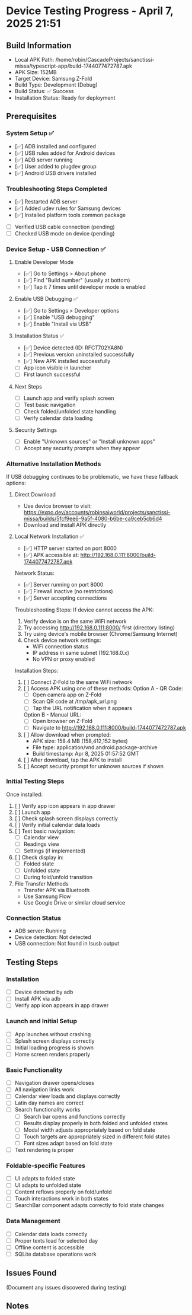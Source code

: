 # Device Testing Progress - April 7, 2025 21:51

## Build Information
- Local APK Path: /home/robin/CascadeProjects/sanctissi-missa/typescript-app/build-1744077472787.apk
- APK Size: 152MB
- Target Device: Samsung Z-Fold
- Build Type: Development (Debug)
- Build Status: ✅ Success
- Installation Status: Ready for deployment

## Prerequisites
### System Setup ✅
- [✅] ADB installed and configured
- [✅] USB rules added for Android devices
- [✅] ADB server running
- [✅] User added to plugdev group
- [✅] Android USB drivers installed

### Troubleshooting Steps Completed
- [✅] Restarted ADB server
- [✅] Added udev rules for Samsung devices
- [✅] Installed platform tools common package
- [ ] Verified USB cable connection (pending)
- [ ] Checked USB mode on device (pending)

### Device Setup - USB Connection ✅
1. Enable Developer Mode
   - [✅] Go to Settings > About phone
   - [✅] Find "Build number" (usually at bottom)
   - [✅] Tap it 7 times until developer mode is enabled

2. Enable USB Debugging ✅
   - [✅] Go to Settings > Developer options
   - [✅] Enable "USB debugging"
   - [✅] Enable "Install via USB"

3. Installation Status ✅
   - [✅] Device detected (ID: RFCT702YA8N)
   - [✅] Previous version uninstalled successfully
   - [✅] New APK installed successfully
   - [ ] App icon visible in launcher
   - [ ] First launch successful

4. Next Steps
   - [ ] Launch app and verify splash screen
   - [ ] Test basic navigation
   - [ ] Check folded/unfolded state handling
   - [ ] Verify calendar data loading

4. Security Settings
   - [ ] Enable "Unknown sources" or "Install unknown apps"
   - [ ] Accept any security prompts when they appear

### Alternative Installation Methods
If USB debugging continues to be problematic, we have these fallback options:

1. Direct Download
   - Use device browser to visit: https://expo.dev/accounts/robinsaiworld/projects/sanctissi-missa/builds/5fcf9ee6-9a5f-4080-b6be-ca9ceb5cb6d4
   - Download and install APK directly
   
2. Local Network Installation ✅
   - [✅] HTTP server started on port 8000
   - [✅] APK accessible at: http://192.168.0.111:8000/build-1744077472787.apk
   
   Network Status:
   - [✅] Server running on port 8000
   - [✅] Firewall inactive (no restrictions)
   - [✅] Server accepting connections
   
   Troubleshooting Steps:
   If device cannot access the APK:
   1. Verify device is on the same WiFi network
   2. Try accessing http://192.168.0.111:8000/ first (directory listing)
   3. Try using device's mobile browser (Chrome/Samsung Internet)
   4. Check device network settings:
      - WiFi connection status
      - IP address in same subnet (192.168.0.x)
      - No VPN or proxy enabled
   
   Installation Steps:
   1. [ ] Connect Z-Fold to the same WiFi network
   2. [ ] Access APK using one of these methods:
      Option A - QR Code:
      - [ ] Open camera app on Z-Fold
      - [ ] Scan QR code at /tmp/apk_url.png
      - [ ] Tap the URL notification when it appears
      
      Option B - Manual URL:
      - [ ] Open browser on Z-Fold
      - [ ] Navigate to http://192.168.0.111:8000/build-1744077472787.apk
   4. [ ] Allow download when prompted:
      - APK size: 158.4 MB (158,412,152 bytes)
      - File type: application/vnd.android.package-archive
      - Build timestamp: Apr 8, 2025 01:57:52 GMT
   5. [ ] After download, tap the APK to install
   6. [ ] Accept security prompt for unknown sources if shown

### Initial Testing Steps
Once installed:
1. [ ] Verify app icon appears in app drawer
2. [ ] Launch app
3. [ ] Check splash screen displays correctly
4. [ ] Verify initial calendar data loads
5. [ ] Test basic navigation:
   - [ ] Calendar view
   - [ ] Readings view
   - [ ] Settings (if implemented)
6. [ ] Check display in:
   - [ ] Folded state
   - [ ] Unfolded state
   - [ ] During fold/unfold transition

3. File Transfer Methods
   - Transfer APK via Bluetooth
   - Use Samsung Flow
   - Use Google Drive or similar cloud service

### Connection Status
- ADB server: Running
- Device detection: Not detected
- USB connection: Not found in lsusb output

## Testing Steps

### Installation
- [ ] Device detected by adb
- [ ] Install APK via adb
- [ ] Verify app icon appears in app drawer

### Launch and Initial Setup
- [ ] App launches without crashing
- [ ] Splash screen displays correctly
- [ ] Initial loading progress is shown
- [ ] Home screen renders properly

### Basic Functionality
- [ ] Navigation drawer opens/closes
- [ ] All navigation links work
- [ ] Calendar view loads and displays correctly
- [ ] Latin day names are correct
- [ ] Search functionality works
  - [ ] Search bar opens and functions correctly
  - [ ] Results display properly in both folded and unfolded states
  - [ ] Modal width adjusts appropriately based on fold state
  - [ ] Touch targets are appropriately sized in different fold states
  - [ ] Font sizes adapt based on fold state
- [ ] Text rendering is proper

### Foldable-specific Features
- [ ] UI adapts to folded state
- [ ] UI adapts to unfolded state
- [ ] Content reflows properly on fold/unfold
- [ ] Touch interactions work in both states
- [ ] SearchBar component adapts correctly to fold state changes

### Data Management
- [ ] Calendar data loads correctly
- [ ] Proper texts load for selected day
- [ ] Offline content is accessible
- [ ] SQLite database operations work

## Issues Found
(Document any issues discovered during testing)

## Notes
